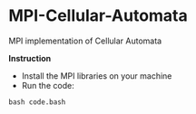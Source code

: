 # MPI-Cellular-Automata
MPI implementation of Cellular Automata



**Instruction**
- Install the MPI libraries on your machine
- Run the code:
```shell
bash code.bash
```
